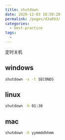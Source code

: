 ```yaml
---
title: shutdown
date: 2020-11-03 18:50:20
permalink: /pages/d3a093/
categories: 
  - best-practice
tags: 
  - 
---
```



定时关机

## windows
```sh
shutdown -s -t SECONDS
```

## linux
```sh
shutdown -h 01:30
```

## mac
```sh
shutdown -h yymmddhhmm
```